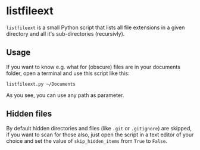 # listfileext

`listfileext` is a small Python script that lists all file extensions in a given directory and all it's sub-directories (recursivly). 

## Usage

If you want to know e.g. what for (obscure) files are in your documents folder, open a terminal and use this script like this:

	listfileext.py ~/Documents

As you see, you can use any path as parameter.

## Hidden files

By default hidden directories and files (like `.git` or `.gitignore`) are skipped, if you want to scan for those also, just open the script in a text editor of your choice and set the value of `skip_hidden_items` from `True` to `False`.

